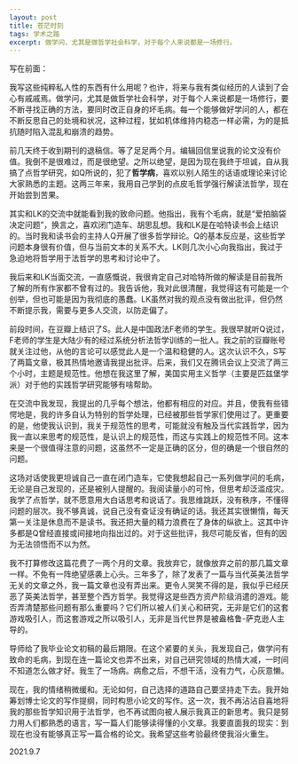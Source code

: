 ```yaml
---
layout: post
title: 苍茫时刻
tags: 学术之路
excerpt: 做学问，尤其是做哲学社会科学，对于每个人来说都是一场修行。
---
```


写在前面：

我写这些纯粹私人性的东西有什么用呢？也许，将来与我有类似经历的人读到了会心有戚戚焉。做学问，尤其是做哲学社会科学，对于每个人来说都是一场修行，要不断寻找正确的方法，要同时改正自身的坏毛病。每一个能够做好学问的人，都在不断反思自己的处境和状况，这种过程，犹如机体维持内稳态一样必需，为的是抵抗随时陷入混乱和崩溃的趋势。

前几天终于收到期刊的退稿信。等了足足两个月。编辑回信里说我的论文没有价值。我倒不是很难过，而是很绝望。之所以绝望，是因为现在我终于坦诚，自从我搞了点哲学研究，如Q所说的，犯了**哲学病**，喜欢以别人陌生的话语或理论来讨论大家熟悉的主题。这两三年来，我用自己学到的点皮毛哲学强行解读法哲学，现在开始尝到苦果。

其实和LK的交流中就能看到我的致命问题。他指出，我有个毛病，就是“爱拍脑袋决定问题”，换言之，喜欢闭门造车、胡思乱想。我和LK是在哈特读书会上结识的。当时我和读书会的主持人Q开展了很多哲学辩论。Q的基本反应是，这些哲学问题本身很有价值，但与当前文本的关系不大。LK则几次小心向我指出，我过于急迫地将哲学用于法哲学的思考和讨论中了。

我后来和LK当面交流，一直感慨说，我很肯定自己对哈特所做的解读是目前我所了解的所有作家都不曾有过的。我告诉他，我对此很清醒，我觉得这有可能是一个创举，但也可能是因为我彻底的愚蠢。LK虽然对我的观点没有做出批评，但仍然不断提示我，需要与更多人交流，以防走偏了。

前段时间，在豆瓣上结识了S。此人是中国政法F老师的学生。我很早就听Q说过，F老师的学生是大陆少有的经过系统分析法哲学训练的一批人。我之前的豆瓣账号就关注过他，从他的言论可以感觉此人是一个温和稳健的人。这次认识不久，S写了两篇文章，极其热情地邀请我提出批评。后来，我们又在腾讯会议上交流了两三个小时，主题是规范性。他想在我这里了解，美国实用主义哲学（主要是匹兹堡学派）对于他的实践哲学研究能够有啥帮助。

在交流中我发现，我提出的几乎每个想法，他都有相应的对应。并且，使我有些错愕地是，我的许多自认为特别的哲学处理，已经被那些哲学家们使用过了。更重要的是，他使我认识到，我关于规范性的思考，可能就没有触及当代实践哲学，因为我一直以来思考的规范性，是认识上的规范性，而这与实践上的规范性不同。这本来是一个很值得注意的问题，这虽然不一定是正确的区分，但的确是一个很自然的问题。

这场对话使我更坦诚自己一直在闭门造车，它使我想起自己一系列做学问的毛病，无论是自己发现的，还是被别人提醒的。我阅读量小的可怜，但思考却泛滥成灾。我学了点哲学，就不愿意用大白话思考和说话了。我思维跳跃，没有秩序，不懂得问题的层次。我不够真诚，说自己没有查证没有确证的话。我还其实很懒惰，每天第一关注是休息而不是读书。我还把大量的精力浪费在了身体的纵欲上。这其中许多都是Q曾经直接或间接地向指出过的。对于这些批评，我尽可能反省，但有的因为无法领悟而不以为然。

我不打算修改这篇花费了一两个月的文章。我放弃它，就像放弃之前的那几篇文章一样。不免有一阵绝望感袭上心头。三年多了，除了发表了一篇与当代英美法哲学无关的文章之外，我一篇文章也没有弄出来。更令人哭笑不得的是，我似乎已经厌恶了英美法哲学，甚至整个西方哲学。我觉得这是些西方资产阶级消遣的游戏。能否弄清楚那些问题有那么重要吗？它们所以被人们关心和研究，无非是它们的这套游戏吸引人，而这套游戏之所以吸引人，无非是当代世界是被盎格鲁-萨克逊人主导的。

导师给了我毕业论文初稿的最后期限。在这个紧要的关头，我发现自己，做学问有致命的毛病，到现在连一篇论文也弄不出来，对自己研究领域的热情大减，一时间不知道怎么做才好。我生了一场病。病愈之后，不想干活，没有力气，心灰意懒。

现在，我的情绪稍微缓和。无论如何，自己选择的道路自己要坚持走下去。我开始筹划博士论文的写作提纲，同时构思小论文的写作。这一次，我不再沾沾自喜地将我的那些哲学知识用于法哲学，也不再试图向被人展示我真正的新思考。我只是努力用人们都熟悉的语言，写一篇人们能够读得懂的小文章。我要直面我的现实：到现在也没有能够真正写一篇合格的论文。我希望这些考验最终使我浴火重生。

2021.9.7
